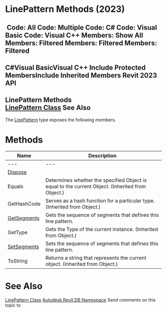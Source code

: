 # LinePattern Methods (2023)

﻿
 Code: All Code: Multiple Code: C# Code: Visual Basic Code: Visual C++  Members: Show All Members: Filtered Members: Filtered Members: Filtered   
---  
C#Visual BasicVisual C++
Include Protected MembersInclude Inherited Members
Revit 2023 API  
---  
LinePattern Methods  
[LinePattern Class](a2de5c67-d9be-760b-638a-579500216874.md "LinePattern Class") See Also  
---  
The [LinePattern](a2de5c67-d9be-760b-638a-579500216874.md "LinePattern Class") type exposes the following members.
# Methods
| Name | Description |
| --- | --- |
| --- | --- | --- |
| [Dispose](56057ec9-f149-8e50-1168-4e7b61be72bc.md "Dispose Method") |
| Equals | Determines whether the specified Object is equal to the current Object. (Inherited from Object.) |
| GetHashCode | Serves as a hash function for a particular type.  (Inherited from Object.) |
| [GetSegments](45d93bfd-5217-a420-01a3-e493bcf6356b.md "GetSegments Method") | Gets the sequence of segments that defines this line pattern. |
| GetType | Gets the Type of the current instance. (Inherited from Object.) |
| [SetSegments](7839298c-90e6-f855-8ec5-269400a45daf.md "SetSegments Method") | Sets the sequence of segments that defines this line pattern. |
| ToString | Returns a string that represents the current object. (Inherited from Object.) |

# See Also
[LinePattern Class](a2de5c67-d9be-760b-638a-579500216874.md "LinePattern Class")
[Autodesk.Revit.DB Namespace](87546ba7-461b-c646-cbb1-2cb8f5bff8b2.md "Autodesk.Revit.DB Namespace")
Send comments on this topic to 